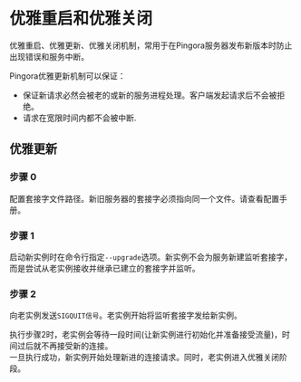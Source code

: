 # 优雅重启和优雅关闭

优雅重启、优雅更新、优雅关闭机制，常用于在Pingora服务器发布新版本时防止出现错误和服务中断。

Pingora优雅更新机制可以保证：
* 保证新请求必然会被老的或新的服务进程处理。客户端发起请求后不会被拒绝。
* 请求在宽限时间内都不会被中断.

## 优雅更新
### 步骤 0
配置套接字文件路径。新旧服务器的套接字必须指向同一个文件。请查看配置手册。

### 步骤 1
启动新实例时在命令行指定`--upgrade`选项。新实例不会为服务新建监听套接字，而是尝试从老实例接收并继承已建立的套接字并监听。

### 步骤 2
向老实例发送`SIGQUIT信号`。老实例开始将监听套接字发给新实例。

执行步骤2时，老实例会等待一段时间(让新实例进行初始化并准备接受流量)，时间过后就不再接受新的连接。<br>
一旦执行成功，新实例开始处理新进的连接请求。同时，老实例进入优雅关闭阶段。